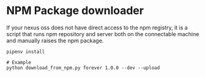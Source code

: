 # NPM Package downloader

If your nexus oss does not have direct access to the npm registry, it is a script that runs npm repository and server both on the connectable machine and manually raises the npm package.

```
pipenv install

# Example
python download_from_npm.py forever 1.0.0 --dev --upload
```
